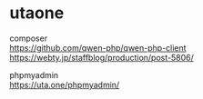 # utaone

composer  
https://github.com/qwen-php/qwen-php-client
https://webty.jp/staffblog/production/post-5806/

phpmyadmin  
https://uta.one/phpmyadmin/



